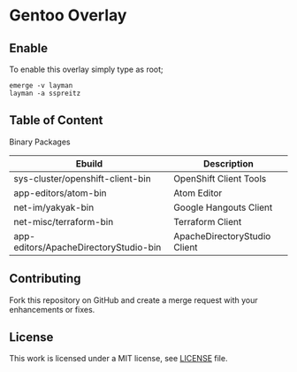# Gentoo Overlay

## Enable

To enable this overlay simply type as root;
```shell
emerge -v layman
layman -a sspreitz
```

## Table of Content

Binary Packages

| Ebuild | Description |
|---|---|
| sys-cluster/openshift-client-bin | OpenShift Client Tools|
| app-editors/atom-bin | Atom Editor |
| net-im/yakyak-bin | Google Hangouts Client |
| net-misc/terraform-bin | Terraform Client |
| app-editors/ApacheDirectoryStudio-bin | ApacheDirectoryStudio Client |

## Contributing
Fork this repository on GitHub and create a merge request with your enhancements or fixes.

## License
 This work is licensed under a MIT license, see [LICENSE](/LICENSE) file.
